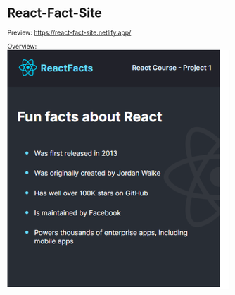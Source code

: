 # React-Fact-Site
Preview: https://react-fact-site.netlify.app/

Overview:
![screenshot](https://github.com/sidramwaseem/React-Fact-Site/blob/main/preview/preview.png?raw=true)

